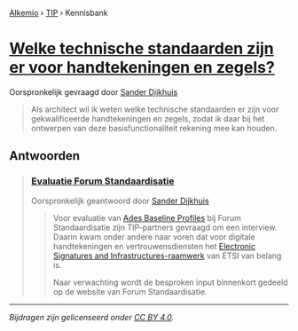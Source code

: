 [Alkemio](https://welcome.alkem.io/) › [TIP](https://alkem.io/tip/dashboard) › Kennisbank
# [Welke technische standaarden zijn er voor handtekeningen en zegels?](https://alkem.io/tip/collaboration/welketechnischesta-460)
Oorspronkelijk gevraagd door [Sander Dijkhuis](https://alkem.io/user/sander-dijkhuis-3912)
>Als architect wil ik weten welke technische standaarden er zijn voor gekwalificeerde handtekeningen en zegels, zodat ik daar bij het ontwerpen van deze basisfunctionaliteit rekening mee kan houden.
## Antwoorden
>### [Evaluatie Forum Standaardisatie](https://alkem.io/tip/collaboration/welketechnischesta-460/posts/evaluatieforumstan-6562)
>Oorspronkelijk geantwoord door [Sander Dijkhuis](https://alkem.io/tip/collaboration/welketechnischesta-460/posts/evaluatieforumstan-6562)
>>Voor evaluatie van [Ades Baseline Profiles](https://www.forumstandaardisatie.nl/open-standaarden/ades-baseline-profiles) bij Forum Standaardisatie zijn TIP-partners gevraagd om een interview. Daarin kwam onder andere naar voren dat voor digitale handtekeningen en vertrouwensdiensten het [Electronic Signatures and Infrastructures-raamwerk](https://www.etsi.org/deliver/etsi_tr/119000_119099/119000/01.03.01_60/tr_119000v010301p.pdf) van ETSI van belang is.
>>
>>Naar verwachting wordt de besproken input binnenkort gedeeld op de website van Forum Standaardisatie.
* * *
_Bijdragen zijn gelicenseerd onder [CC BY 4.0](https://creativecommons.org/licenses/by/4.0/deed.nl)._
